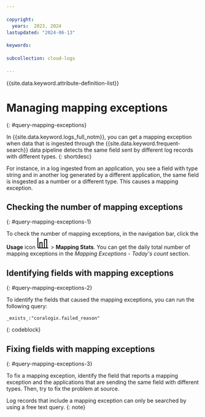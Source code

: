 ```yaml
---

copyright:
  years:  2023, 2024
lastupdated: "2024-06-13"

keywords:

subcollection: cloud-logs

---
```


{{site.data.keyword.attribute-definition-list}}

# Managing mapping exceptions
{: #query-mapping-exceptions}

In {{site.data.keyword.logs_full_notm}}, you can get a mapping exception when data that is ingested through the {{site.data.keyword.frequent-search}} data pipeline detects the same field sent by different log records with different types.
{: shortdesc}


For instance, in a log ingested from an application, you see a field with type string and in another log generated by a different application, the same field is insgested as a number or a different type. This causes a mapping exception.

## Checking the number of mapping exceptions
{: #query-mapping-exceptions-1}


To check the number of mapping exceptions, in the navigation bar, click the **Usage** icon ![Usage icon](/icons/usage.svg "Usage") > **Mapping Stats**. You can get the daily total number of mapping exceptions in the *Mapping Exceptions - Today's count* section.


## Identifying fields with mapping exceptions
{: #query-mapping-exceptions-2}

To identify the fields that caused the mapping exceptions, you can run the following query:

```text
_exists_:"coralogix.failed_reason"
```
{: codeblock}


## Fixing fields with mapping exceptions
{: #query-mapping-exceptions-3}

To fix a mapping exception, identify the field that reports a mapping exception and the applications that are sending the same field with different types. Then, try to fix the problem at source.

Log records that include a mapping exception can only be searched by using a free text query.
{: note}
